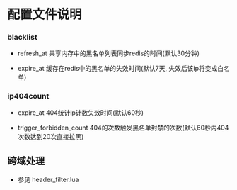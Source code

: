 # 配置文件说明

### blacklist

- refresh_at 共享内存中的黑名单列表同步redis的时间(默认30分钟)

- expire_at  缓存在redis中的黑名单的失效时间(默认7天, 失效后该ip将变成白名单)

### ip404count

- expire_at 404统计ip计数失效时间(默认60秒)

- trigger_forbidden_count 404的次数触发黑名单封禁的次数(默认60秒内404次数达到20次直接拉黑)

## 跨域处理

- 参见 header_filter.lua
